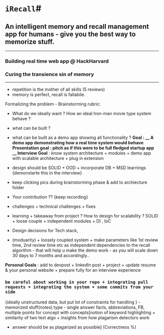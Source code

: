 # `iRecall`#
## An intelligent memory and recall management app for humans - give you the best way to memorize stuff.
---
### Building real time web app @ HackHarvard
### Curing the transience sin of memory

---

* repetition is the mother of all skills (5 reviews)
* memory is perfect, recall is fallabile.




Formalizing the problem - 
Brainstorming rubric:
* What do we ideally want ? How an ideal Iron-man movie type system behave ?
* what can be built ?
* what can be built as a demo app showing all functionality ?
__Goal : __ A demo app demonstrating how a real time system would behave 
__Presentation goal :__ pitch as if this were to be full fledged startup app
__ Interview Goal__ : know system architecture + modules + demo app with scalable architecture + plug in extension
* design should be SOLID + OOD + incorporate DB + MSD learnings {demonstarte this in the interview}
* keep clicking pics during brainstorming phase & add to archiecture folder 

* Your contribution ?? {keep recording}
* challenges + technical challenges + fixes
* learning + takeaway from project ? How to design for scalability ? SOLID + loose couple + independent modules + DI , IoC
* Design decisions for Tech stack,
* (moduarity) + loosely coupled system + make parameters like 1st review time, 2nd review time etc as independent dependencies 
to the recall algorithm - that will help u make the demo work - as you will scale down 30 days to 7 months and accordingly..

__Personal Goals__ : add to devpost + linkedIn post + project + update resume & your personal website + 
prepare fully for an interview experience

### `be careful about working in your repo + integrating pull requests + integrating the system + some commits from your side`


{ideally unstructured data, but put lot of constraints for handling } - memorized stuff(notes) type - single answer facts, abbreviations, FB, multiple points for concept with 
concepts[notion of keyword highlighting + similarity of two text algo + insights from how plagarism detectors work 
- answer should be as plagarized as possible] (Correctness %)
